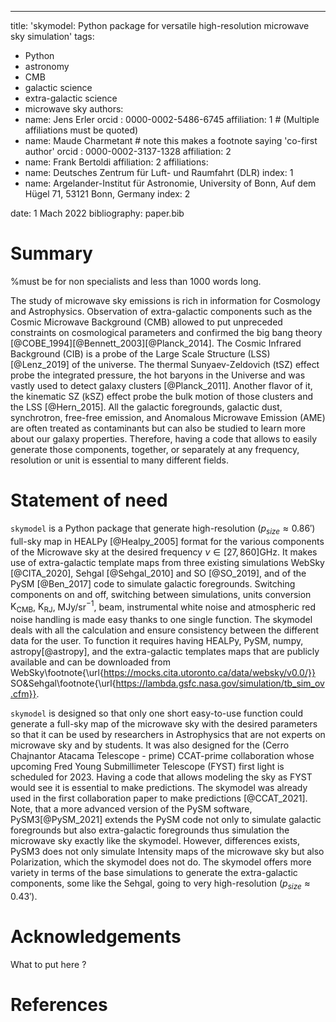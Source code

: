 ---
title: 'skymodel: Python package for versatile high-resolution microwave sky simulation'
tags:
  - Python
  - astronomy
  - CMB
  - galactic science
  - extra-galactic science
  - microwave sky
authors:
  - name: Jens Erler
    orcid : 0000-0002-5486-6745
    affiliation: 1 # (Multiple affiliations must be quoted)
  - name: Maude Charmetant # note this makes a footnote saying 'co-first author'
    orcid : 0000-0002-3137-1328 
    affiliation: 2
  - name: Frank Bertoldi 
    affiliation: 2
affiliations:
 - name: Deutsches Zentrum für Luft- und Raumfahrt (DLR)
   index: 1
 - name: Argelander-Institut für Astronomie, University of Bonn, Auf dem Hügel 71, 53121 Bonn, Germany
   index: 2

date: 1 Mach 2022
bibliography: paper.bib

# Summary
%must be for non specialists and less than 1000 words long. 

The study of microwave sky emissions is rich in information for Cosmology 
and Astrophysics. Observation of extra-galactic components such as the Cosmic Microwave Background (CMB) allowed 
to put unpreceded constraints on cosmological parameters and confirmed the big bang 
theory [@COBE_1994][@Bennett_2003][@Planck_2014]. The Cosmic Infrared Background (CIB) is a probe of the Large Scale Structure (LSS) [@Lenz_2019]
of the universe. The thermal Sunyaev-Zeldovich (tSZ) effect probe the integrated pressure, 
the hot baryons in the Universe and was vastly used to detect galaxy clusters [@Planck_2011]. 
Another flavor of it, the kinematic SZ (kSZ) effect probe the bulk motion of those 
clusters and the LSS [@Hern_2015]. All the galactic foregrounds, galactic dust, synchrotron, free-free emission, 
and Anomalous Microwave Emission (AME) are often treated as contaminants but can also 
be studied to learn more about our galaxy properties. Therefore, having a code 
that allows to easily generate those components, together, or separately at any frequency, 
resolution or unit is essential to many different fields. 


# Statement of need

`skymodel` is a Python package that generate high-resolution ($p_{size}\approx 0.86'$) full-sky map in HEALPy [@Healpy_2005]
format for the various components of the Microwave sky at the desired frequency
$\nu \in [27,860]$GHz. It makes use of extra-galactic template maps from three existing 
simulations WebSky [@CITA_2020], Sehgal [@Sehgal_2010] and SO [@SO_2019], and of the PySM [@Ben_2017] code to simulate galactic foregrounds.
Switching components on and off, switching between simulations, units conversion
$\mathrm{K}_{\mathrm{CMB}}$, $\mathrm{K}_{\mathrm{RJ}}$, MJy/sr$^{-1}$, beam, instrumental white noise and atmospheric red noise handling 
is made easy thanks to one single function. The skymodel deals with all the calculation 
and ensure consistency between the different data for the user. To function it requires 
having HEALPy, PySM, numpy, astropy[@astropy], and the extra-galactic templates maps that are publicly 
available and can be downloaded from WebSky\footnote{\url{https://mocks.cita.utoronto.ca/data/websky/v0.0/}}
SO&Sehgal\footnote{\url{https://lambda.gsfc.nasa.gov/simulation/tb_sim_ov.cfm}}.

`skymodel` is designed so that only one short easy-to-use function could generate
a full-sky map of the microwave sky with the desired parameters so that it can 
be used by researchers in Astrophysics that are not experts on microwave sky and 
by students. It was also designed for the (Cerro Chajnantor Atacama Telescope - prime) 
CCAT-prime collaboration whose upcoming Fred Young Submillimeter Telescope (FYST) first 
light is scheduled for 2023. Having a code that allows modeling the sky as FYST would 
see it is essential to make predictions. The skymodel was already used in the first collaboration 
paper to make predictions [@CCAT_2021]. Note, that a more advanced version of the PySM software, 
PySM3[@PySM_2021] extends the PySM code not only to simulate galactic foregrounds but also extra-galactic foregrounds
thus simulation the microwave sky exactly like the skymodel. However, differences exists, PySM3 
does not only simulate Intensity maps of the microwave sky but also Polarization, which the skymodel 
does not do. The skymodel offers more variety in terms of the base simulations to generate the 
extra-galactic components, some like the Sehgal, going to very high-resolution ($p_{size}\approx 0.43'$).

# Acknowledgements

What to put here ? 

# References
